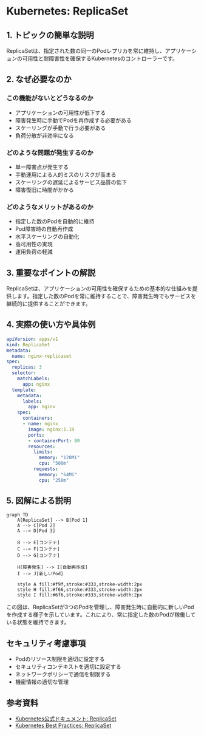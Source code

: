 # Kubernetes: ReplicaSet

## 1. トピックの簡単な説明
ReplicaSetは、指定された数の同一のPodレプリカを常に維持し、アプリケーションの可用性と耐障害性を確保するKubernetesのコントローラーです。

## 2. なぜ必要なのか

### この機能がないとどうなるのか
- アプリケーションの可用性が低下する
- 障害発生時に手動でPodを再作成する必要がある
- スケーリングが手動で行う必要がある
- 負荷分散が非効率になる

### どのような問題が発生するのか
- 単一障害点が発生する
- 手動運用による人的ミスのリスクが高まる
- スケーリングの遅延によるサービス品質の低下
- 障害復旧に時間がかかる

### どのようなメリットがあるのか
- 指定した数のPodを自動的に維持
- Pod障害時の自動再作成
- 水平スケーリングの自動化
- 高可用性の実現
- 運用負荷の軽減

## 3. 重要なポイントの解説
ReplicaSetは、アプリケーションの可用性を確保するための基本的な仕組みを提供します。指定した数のPodを常に維持することで、障害発生時でもサービスを継続的に提供することができます。

## 4. 実際の使い方や具体例

```yaml
apiVersion: apps/v1
kind: ReplicaSet
metadata:
  name: nginx-replicaset
spec:
  replicas: 3
  selector:
    matchLabels:
      app: nginx
  template:
    metadata:
      labels:
        app: nginx
    spec:
      containers:
      - name: nginx
        image: nginx:1.19
        ports:
        - containerPort: 80
        resources:
          limits:
            memory: "128Mi"
            cpu: "500m"
          requests:
            memory: "64Mi"
            cpu: "250m"
```

## 5. 図解による説明

```mermaid
graph TD
    A[ReplicaSet] --> B[Pod 1]
    A --> C[Pod 2]
    A --> D[Pod 3]
    
    B --> E[コンテナ]
    C --> F[コンテナ]
    D --> G[コンテナ]
    
    H[障害発生] --> I[自動再作成]
    I --> J[新しいPod]
    
    style A fill:#f9f,stroke:#333,stroke-width:2px
    style H fill:#f66,stroke:#333,stroke-width:2px
    style I fill:#6f6,stroke:#333,stroke-width:2px
```

この図は、ReplicaSetが3つのPodを管理し、障害発生時に自動的に新しいPodを作成する様子を示しています。これにより、常に指定した数のPodが稼働している状態を維持できます。

## セキュリティ考慮事項
- Podのリソース制限を適切に設定する
- セキュリティコンテキストを適切に設定する
- ネットワークポリシーで通信を制限する
- 機密情報の適切な管理

## 参考資料
- [Kubernetes公式ドキュメント: ReplicaSet](https://kubernetes.io/docs/concepts/workloads/controllers/replicaset/)
- [Kubernetes Best Practices: ReplicaSet](https://kubernetes.io/docs/concepts/workloads/controllers/replicaset/#when-to-use-a-replicaset)
